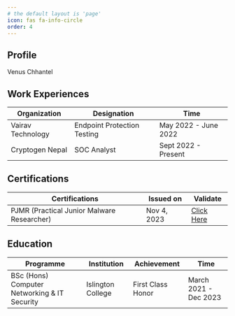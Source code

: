 ```yaml
---
# the default layout is 'page'
icon: fas fa-info-circle
order: 4
---
```

## Profile
Venus Chhantel

## Work Experiences

|Organization| Designation | Time |
|--|--|--|
| Vairav Technology | Endpoint Protection Testing | May 2022 - June 2022 |
| Cryptogen Nepal | SOC Analyst | Sept 2022 - Present |

## Certifications

|Certifications| Issued on  | Validate |
|--|--|--|
| PJMR (Practical Junior Malware Researcher) | Nov 4, 2023 | [Click Here](https://www.credential.net/972263eb-7fde-4acd-93ab-568e38077b55#gs.1999s6) |

## Education

| Programme  | Institution | Achievement | Time |
|--|--|--|--|
| BSc (Hons) Computer Networking & IT Security | Islington College | First Class Honor | March 2021 - Dec 2023 |